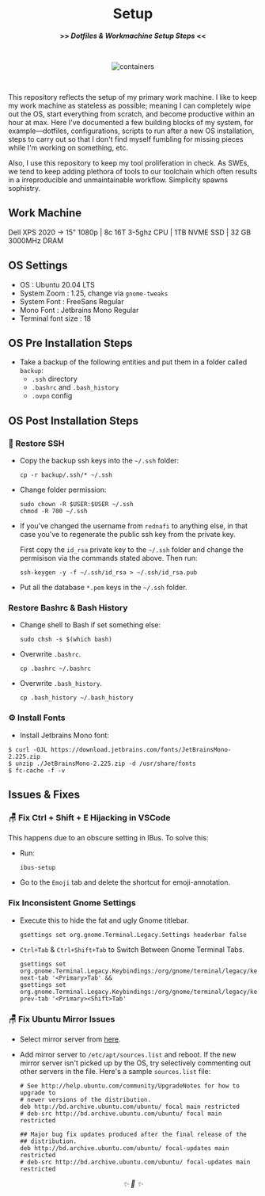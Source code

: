 <div align="center">

<h1>Setup</h1>
<strong>>> <i>Dotfiles & Workmachine Setup Steps</i> <<</strong>

&nbsp;

<img src="https://images.unsplash.com/photo-1505855788694-023053764ae5?ixlib=rb-1.2.1&ixid=eyJhcHBfaWQiOjEyMDd9&auto=format&fit=crop&w=1385&q=80" alt="containers">

&nbsp;

</div>

This repository reflects the setup of my primary work machine. I like to keep my work machine as stateless as possible; meaning I can completely wipe out the OS, start everything from scratch, and become productive within an hour at max. Here I've documented a few building blocks of my system, for example—dotfiles, configurations, scripts to run after a new OS installation, steps to carry out so that I don't find myself fumbling for missing pieces while I'm working on something, etc.

Also, I use this repository to keep my tool proliferation in check. As SWEs, we tend to keep adding plethora of tools to our toolchain which often results in a irreproducible and unmaintainable workflow. Simplicity spawns sophistry.

## Work Machine

Dell XPS 2020 -> 15" 1080p | 8c 16T 3-5ghz CPU | 1TB NVME SSD | 32 GB 3000MHz DRAM

## OS Settings

* OS                    : Ubuntu 20.04 LTS
* System Zoom           : 1.25, change via `gnome-tweaks`
* System Font           : FreeSans Regular
* Mono Font             : Jetbrains Mono Regular
* Terminal font size    : 18

## OS Pre Installation Steps

* Take a backup of the following entities and put them in a folder called `backup`:
    * `.ssh` directory
    * `.bashrc` and `.bash_history`
    * `.ovpn` config


## OS Post Installation Steps

### 🔐 Restore SSH

* Copy the backup ssh keys into the `~/.ssh` folder:

    ```
    cp -r backup/.ssh/* ~/.ssh
    ```

* Change folder permission:

    ```
    sudo chown -R $USER:$USER ~/.ssh
    chmod -R 700 ~/.ssh
    ```

* If you've changed the username from `rednafi` to anything else, in that case you've to regenerate the public ssh key from the private key.

    First copy the `id_rsa` private key to the `~/.ssh` folder and change the permisison via the commands stated above. Then run:

    ```
    ssh-keygen -y -f ~/.ssh/id_rsa > ~/.ssh/id_rsa.pub
    ```

* Put all the database `*.pem` keys in the `~/.ssh` folder.

### Restore Bashrc & Bash History

* Change shell to Bash if set something else:
    ```
    sudo chsh -s $(which bash)
    ```
* Overwrite `.bashrc`.
    ```
    cp .bashrc ~/.bashrc
    ```
* Overwrite `.bash_history`.
    ```
    cp .bash_history ~/.bash_history
    ```

### ⚙️ Install Fonts

* Install Jetbrains Mono font:

```
$ curl -OJL https://download.jetbrains.com/fonts/JetBrainsMono-2.225.zip
$ unzip ./JetBrainsMono-2.225.zip -d /usr/share/fonts
$ fc-cache -f -v
```


## Issues & Fixes

### 🪑 Fix Ctrl + Shift + E Hijacking in VSCode

This happens due to an obscure setting in IBus. To solve this:

* Run:
    ```
    ibus-setup
    ```
* Go to the `Emoji` tab and delete the shortcut for emoji-annotation.

### Fix Inconsistent Gnome Settings

* Execute this to hide the fat and ugly Gnome titlebar.

    ```
    gsettings set org.gnome.Terminal.Legacy.Settings headerbar false
    ```

* `Ctrl+Tab` & `Ctrl+Shift+Tab` to Switch Between Gnome Terminal Tabs.

    ```
    gsettings set org.gnome.Terminal.Legacy.Keybindings:/org/gnome/terminal/legacy/keybindings/ next-tab '<Primary>Tab' &&
    gsettings set org.gnome.Terminal.Legacy.Keybindings:/org/gnome/terminal/legacy/keybindings/ prev-tab '<Primary><Shift>Tab'
    ```

### 🪑 Fix Ubuntu Mirror Issues

* Select mirror server from [here](https://launchpad.net/ubuntu/+archivemirrors).

* Add mirror server to `/etc/apt/sources.list` and reboot. If the new mirror server isn't picked up by the OS, try selectively commenting out other servers in the file. Here's a sample `sources.list` file:

    ```
    # See http://help.ubuntu.com/community/UpgradeNotes for how to upgrade to
    # newer versions of the distribution.
    deb http://bd.archive.ubuntu.com/ubuntu/ focal main restricted
    # deb-src http://bd.archive.ubuntu.com/ubuntu/ focal main restricted

    ## Major bug fix updates produced after the final release of the
    ## distribution.
    deb http://bd.archive.ubuntu.com/ubuntu/ focal-updates main restricted
    # deb-src http://bd.archive.ubuntu.com/ubuntu/ focal-updates main restricted
    ```

<div align="center">
<i> ✨ 🍰 ✨ </i>
</div>
